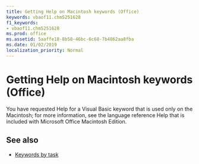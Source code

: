 ```yaml
---
title: Getting Help on Macintosh keywords (Office)
keywords: vbaof11.chm5251628
f1_keywords:
- vbaof11.chm5251628
ms.prod: office
ms.assetid: 5aaffe18-8b58-46bc-6c68-7b4862aa8fba
ms.date: 01/02/2019
localization_priority: Normal
---
```



# Getting Help on Macintosh keywords (Office)

You have requested Help for a Visual Basic keyword that is used only on the Macintosh; for more information, see the language reference Help that is included with Microsoft Office Macintosh Edition.

## See also

- [Keywords by task](../../language/reference/user-interface-help/keywords-by-task.md)
